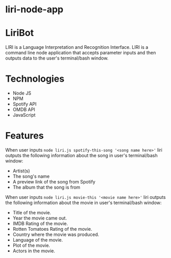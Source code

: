 # liri-node-app
# LiriBot

LIRI is a Language Interpretation and Recognition Interface. LIRI is a command line node application that accepts parameter inputs and then outputs data to the user's terminal/bash window.

# Technologies 

* Node JS 
* NPM 
* Spotify API
* OMDB API
* JavaScript

# Features

When user inputs `node liri.js spotify-this-song '<song name here>'` liri outputs the following information about the song in user's terminal/bash window: 

* Artist(s)
* The song's name
* A preview link of the song from Spotify
* The album that the song is from


When user inputs `node liri.js movie-this '<movie name here>'` liri outputs the following information about the movie in user's terminal/bash window:

* Title of the movie.
* Year the movie came out.
* IMDB Rating of the movie.
* Rotten Tomatoes Rating of the movie.
* Country where the movie was produced.
* Language of the movie.
* Plot of the movie.
* Actors in the movie.

